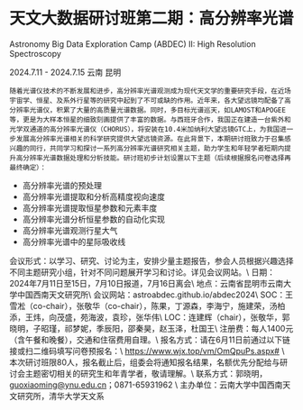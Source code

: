 # 天文大数据研讨班第二期：高分辨率光谱

Astronomy Big Data Exploration Camp (ABDEC) II: High Resolution Spectroscopy

2024.7.11 - 2024.7.15 云南 昆明

    随着光谱仪技术的不断发展和进步，高分辨率光谱观测成为现代天文学的重要研究手段，在近场宇宙学、恒星、及系外行星等的研究中起到了不可或缺的作用。近年来，各大望远镜均配备了高分辨率光谱仪，积累了大量的高质量光谱数据。同时，多目标光谱巡天，如LAMOST和APOGEE等，更是为大样本恒星的细致刻画提供了丰富的数据。与西班牙合作，我国正在建造一台紫外和光学双通道的高分辨率光谱仪（CHORUS），将安装在10.4米加纳利大望远镜GTC上，为我国进一步发展高分辨率光谱相关的科学研究提供大望远镜资源。在此背景下，本期研讨班致力于召集感兴趣的同行，共同学习和探讨一系列高分辨率光谱研究相关主题，助力学生和年轻学者短期内提升高分辨率光谱数据处理和分析技能。研讨班初步计划设置以下主题（后续根据报名问卷选择再最终确定）：

- 高分辨率光谱的预处理
- 高分辨率光谱提取和分析高精度视向速度
- 高分辨率光谱提取恒星参数和元素丰度
- 高分辨率光谱分析恒星参数的自动化实现
- 高分辨率光谱观测行星大气
- 高分辨率光谱中的星际吸收线

会议形式：以学习、研究、讨论为主，安排少量主题报告，参会人员根据兴趣选择不同主题研究小组，针对不同问题展开学习和讨论。详见会议网站。\\
日期：2024年7月11日至15日，7月10日报道，7月16日离会\\
地点：云南省昆明市云南大学中国西南天文研究所\\
会议网站：astroabdec.github.io/abdec2024\\
SOC：王雪凇（co-chair），张敬华（co-chair），陈果，丁源森，李海宁，施建荣，汤柏添，王炜，向茂盛，苑海波，袁珍，张华伟\\
LOC：连建辉（chair），张敬华，郭晓明，子昭瑾，祁梦妮，季辰阳，邵秦昊，赵玉泽，杜国王\\
注册费：每人1400元（含午餐和晚餐），交通和住宿费用自理。\\
报名方式：请在6月11日前通过以下链接或扫二维码填写问卷预报名：\\
https://www.wjx.top/vm/OmQpuPs.aspx# \\
本次研讨班限80人，报名截止后，组委会将通知报名结果，名额优先分配给与研讨会主题密切相关的研究生和年青学者，敬请理解。\\
联系方式：郭晓明，guoxiaoming@ynu.edu.cn；0871-65931962 \\
主办单位：云南大学中国西南天文研究所，清华大学天文系



